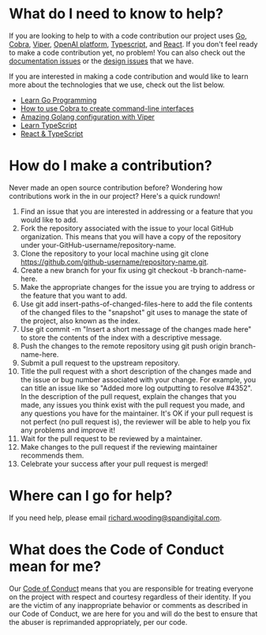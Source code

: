 # What do I need to know to help?

If you are looking to help to with a code contribution our project
uses [Go](https://go.dev/), [Cobra](https://cobra.dev/), [Viper](https://github.com/spf13/viper),
[OpenAI platform](https://platform.openai.com/overview), [Typescript](https://www.typescriptlang.org/),
and [React](https://react.dev/). If you don't feel ready to make a code contribution yet, no problem! You can also
check out the [documentation issues](https://github.com/SPANDigital/codeassistant/labels/documentation) or the [design
issues](https://github.com/SPANDigital/codeassistant/labels/design) that we have.

If you are interested in making a code contribution and would like to learn more about the technologies that we use,
check out the list below.

- [Learn Go Programming](https://www.youtube.com/watch?v=YS4e4q9oBaU)
- [How to use Cobra to create command-line interfaces](https://www.youtube.com/watch?v=3qjkoWumAaI)
- [Amazing Golang configuration with Viper](https://www.youtube.com/watch?v=IP1VXYpO4B8)
- [Learn TypeScript](https://www.youtube.com/watch?v=30LWjhZzg50)
- [React & TypeScript](https://www.youtube.com/watch?v=FJDVKeh7RJI)

# How do I make a contribution?

Never made an open source contribution before? Wondering how contributions work in the in our project? Here's a quick
rundown!

1. Find an issue that you are interested in addressing or a feature that you would like to add.
2. Fork the repository associated with the issue to your local GitHub organization. This means that you will have a copy
   of the repository under your-GitHub-username/repository-name.
3. Clone the repository to your local machine using git clone https://github.com/github-username/repository-name.git.
4. Create a new branch for your fix using git checkout -b branch-name-here.
5. Make the appropriate changes for the issue you are trying to address or the feature that you want to add.
6. Use git add insert-paths-of-changed-files-here to add the file contents of the changed files to the "snapshot" git
   uses to manage the state of the project, also known as the index.
7. Use git commit -m "Insert a short message of the changes made here" to store the contents of the index with a
   descriptive message.
8. Push the changes to the remote repository using git push origin branch-name-here.
9. Submit a pull request to the upstream repository.
10. Title the pull request with a short description of the changes made and the issue or bug number associated with your
    change. For example, you can title an issue like so "Added more log outputting to resolve #4352".
    In the description of the pull request, explain the changes that you made, any issues you think exist with the pull
    request you made, and any questions you have for the maintainer. It's OK if your pull request is not perfect (no
    pull request is), the reviewer will be able to help you fix any problems and improve it!
11. Wait for the pull request to be reviewed by a maintainer.
12. Make changes to the pull request if the reviewing maintainer recommends them.
13. Celebrate your success after your pull request is merged!

# Where can I go for help?

If you need help, please email [richard.wooding@spandigital.com](mailto:richard.wooding@spandigital.com).

# What does the Code of Conduct mean for me?

Our [Code of Conduct](CODE_OF_CONDUCT.md) means that you are responsible for treating everyone on the project with respect and courtesy
regardless of their identity. If you are the victim of any inappropriate behavior or comments as described in our Code
of Conduct, we are here for you and will do the best to ensure that the abuser is reprimanded appropriately, per our
code.